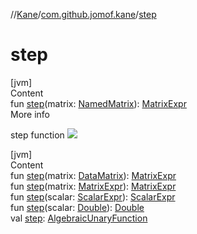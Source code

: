 //[Kane](../index.md)/[com.github.jomof.kane](index.md)/[step](step.md)



# step  
[jvm]  
Content  
fun [step](step.md)(matrix: [NamedMatrix](../com.github.jomof.kane.impl/-named-matrix/index.md)): [MatrixExpr](-matrix-expr/index.md)  
More info  


step function ![](https://jomof.github.io/kane/figures/step-profile.svg)

  


[jvm]  
Content  
fun [step](step.md)(matrix: [DataMatrix](../com.github.jomof.kane.impl/-data-matrix/index.md)): [MatrixExpr](-matrix-expr/index.md)  
fun [step](step.md)(matrix: [MatrixExpr](-matrix-expr/index.md)): [MatrixExpr](-matrix-expr/index.md)  
fun [step](step.md)(scalar: [ScalarExpr](-scalar-expr/index.md)): [ScalarExpr](-scalar-expr/index.md)  
fun [step](step.md)(scalar: [Double](https://kotlinlang.org/api/latest/jvm/stdlib/kotlin/-double/index.html)): [Double](https://kotlinlang.org/api/latest/jvm/stdlib/kotlin/-double/index.html)  
val [step](step.md): [AlgebraicUnaryFunction](../com.github.jomof.kane.impl.functions/-algebraic-unary-function/index.md)  




